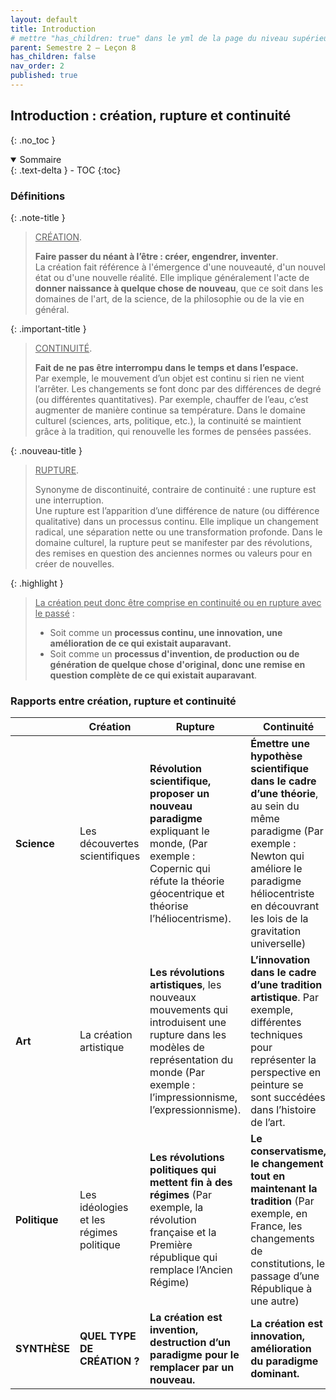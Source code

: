 ```yaml
---
layout: default
title: Introduction
# mettre "has_children: true" dans le yml de la page du niveau supérieur
parent: Semestre 2 – Leçon 8
has_children: false
nav_order: 2
published: true
---
```

## Introduction : création, rupture et continuité
{: .no_toc }

<details open markdown="block">
  <summary>
    Sommaire
  </summary>
  {: .text-delta }
- TOC
{:toc}
</details>

### Définitions

{: .note-title }
> <u>CRÉATION</u>. 
>
>**Faire passer du néant à l’être : créer, engendrer, inventer**.   
>La création fait référence à l'émergence d'une nouveauté, d'un nouvel état ou d'une nouvelle réalité. Elle implique généralement l'acte de **donner naissance à quelque chose de nouveau**, que ce soit dans les domaines de l'art, de la science, de la philosophie ou de la vie en général. 

{: .important-title }
> <u>CONTINUITÉ</u>. 
>
>**Fait de ne pas être interrompu dans le temps et dans l’espace.**  
>Par exemple, le mouvement d’un objet est continu si rien ne vient l’arrêter. Les changements se font donc par des différences de degré (ou différentes quantitatives). Par exemple, chauffer de l’eau, c’est augmenter de manière continue sa température. 
Dans le domaine culturel (sciences, arts, politique, etc.), la continuité se maintient grâce à la tradition, qui renouvelle les formes de pensées passées.

{: .nouveau-title }
> <u>RUPTURE</u>. 
>
>Synonyme de discontinuité, contraire de continuité : une rupture est une interruption.  
> Une rupture est l’apparition d’une différence de nature (ou différence qualitative) dans un processus continu. Elle implique un changement radical, une séparation nette ou une transformation profonde. Dans le domaine culturel, la rupture peut se manifester par des révolutions, des remises en question des anciennes normes ou valeurs pour en créer de nouvelles.

{: .highlight }
><u>La création peut donc être comprise en continuité ou en rupture avec le passé</u> : 
>- Soit comme un **processus continu, une innovation, une amélioration de ce qui existait auparavant.**
>- Soit comme un **processus d'invention, de production ou de génération de quelque chose d'original, donc une remise en question complète de ce qui existait auparavant**.

### Rapports entre création, rupture et continuité

|            | **Création**     | **Rupture**        | **Continuité**       |
| ------------------- | ------------------- | -------------- | -------------------- |
| **Science**         | Les découvertes scientifiques           | **Révolution scientifique, proposer un nouveau paradigme** expliquant le monde,  (Par exemple : Copernic qui réfute la théorie géocentrique et théorise l’héliocentrisme).              | **Émettre une hypothèse scientifique dans le cadre d’une théorie**, au sein du même paradigme (Par exemple : Newton qui améliore le paradigme héliocentriste en découvrant les lois de la gravitation universelle) |
| **Art**             | La création artistique                  | **Les révolutions artistiques**, les nouveaux mouvements qui introduisent une rupture dans les modèles de représentation du monde (Par exemple : l’impressionnisme, l’expressionnisme). | **L’innovation dans le cadre d’une tradition artistique**. Par exemple, différentes techniques pour représenter la perspective en peinture se sont succédées dans l’histoire de l’art.     |
| **Politique**       | Les idéologies et les régimes politique | **Les révolutions politiques qui mettent fin à des régimes** (Par exemple, la révolution française et la Première république qui remplace l’Ancien Régime)   | **Le conservatisme, le changement tout en maintenant la tradition** (Par exemple, en France, les changements de constitutions, le passage d’une République à une autre)      |
| **SYNTHÈSE** | **QUEL TYPE DE CRÉATION ?**             | **La création est invention, destruction d’un paradigme pour le remplacer par un nouveau.**        | **La création est innovation, amélioration du paradigme dominant.**    |
